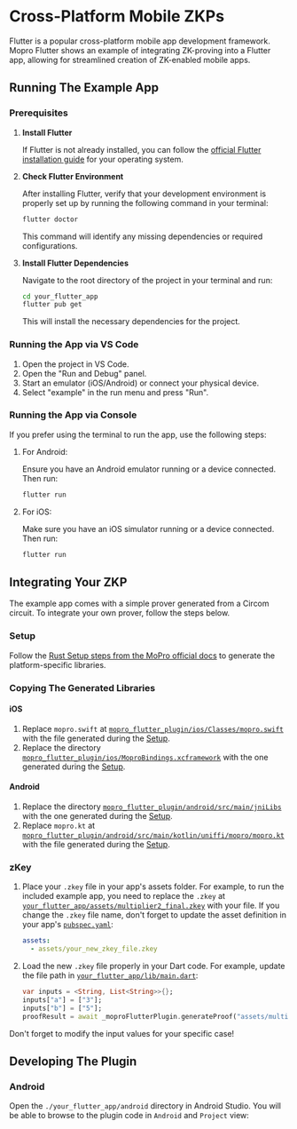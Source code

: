 # Cross-Platform Mobile ZKPs

Flutter is a popular cross-platform mobile app development framework. Mopro Flutter shows an example of integrating ZK-proving into a Flutter app, allowing for streamlined creation of ZK-enabled mobile apps.

## Running The Example App

### Prerequisites

1. **Install Flutter**

   If Flutter is not already installed, you can follow the [official Flutter installation guide](https://docs.flutter.dev/get-started/install) for your operating system.

2. **Check Flutter Environment**

   After installing Flutter, verify that your development environment is properly set up by running the following command in your terminal:

   ```bash
   flutter doctor
   ```

   This command will identify any missing dependencies or required configurations.

3. **Install Flutter Dependencies**

   Navigate to the root directory of the project in your terminal and run:

   ```bash
   cd your_flutter_app
   flutter pub get
   ```

   This will install the necessary dependencies for the project.

### Running the App via VS Code

1. Open the project in VS Code.
2. Open the "Run and Debug" panel.
3. Start an emulator (iOS/Android) or connect your physical device.
4. Select "example" in the run menu and press "Run".

### Running the App via Console

If you prefer using the terminal to run the app, use the following steps:

1. For Android:

   Ensure you have an Android emulator running or a device connected. Then run:

   ```bash
   flutter run
   ```

2. For iOS:

   Make sure you have an iOS simulator running or a device connected. Then run:

   ```bash
   flutter run
   ```

## Integrating Your ZKP

The example app comes with a simple prover generated from a Circom circuit. To integrate your own prover, follow the steps below.

### Setup

Follow the [Rust Setup steps from the MoPro official docs](https://zkmopro.org/docs/getting-started/rust-setup) to generate the platform-specific libraries.

### Copying The Generated Libraries

#### iOS

1. Replace `mopro.swift` at [`mopro_flutter_plugin/ios/Classes/mopro.swift`](mopro_flutter_plugin/ios/Classes/mopro.swift) with the file generated during the [Setup](#setup).
2. Replace the directory [`mopro_flutter_plugin/ios/MoproBindings.xcframework`](mopro_flutter_plugin/ios/MoproBindings.xcframework) with the one generated during the [Setup](#setup).

#### Android

1. Replace the directory [`mopro_flutter_plugin/android/src/main/jniLibs`](mopro_flutter_plugin/android/src/main/jniLibs) with the one generated during the [Setup](#setup).
2. Replace `mopro.kt` at [`mopro_flutter_plugin/android/src/main/kotlin/uniffi/mopro/mopro.kt`](mopro_flutter_plugin/android/src/main/kotlin/uniffi/mopro/mopro.kt) with the file generated during the [Setup](#setup).

### zKey

1. Place your `.zkey` file in your app's assets folder. For example, to run the included example app, you need to replace the `.zkey` at [`your_flutter_app/assets/multiplier2_final.zkey`](your_flutter_app/assets/multiplier2_final.zkey) with your file. If you change the `.zkey` file name, don't forget to update the asset definition in your app's [`pubspec.yaml`](your_flutter_app/pubspec.yaml):

   ```yaml
   assets:
     - assets/your_new_zkey_file.zkey
   ```

2. Load the new `.zkey` file properly in your Dart code. For example, update the file path in [`your_flutter_app/lib/main.dart`](your_flutter_app/lib/main.dart):

   ```dart
   var inputs = <String, List<String>>{};
   inputs["a"] = ["3"];
   inputs["b"] = ["5"];
   proofResult = await _moproFlutterPlugin.generateProof("assets/multiplier2_final.zkey", inputs);
   ```

Don't forget to modify the input values for your specific case!

## Developing The Plugin

### Android

Open the `./your_flutter_app/android` directory in Android Studio. You will be able to browse to the plugin code in `Android` and `Project` view:
